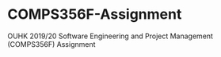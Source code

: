 # COMPS356F-Assignment
OUHK 2019/20 Software Engineering and Project Management (COMPS356F) Assignment
